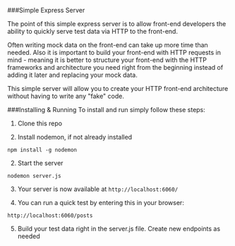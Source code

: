 ###Simple Express Server

The point of this simple express server is to allow front-end developers the ability to quickly serve test data via HTTP to the front-end.

Often writing mock data on the front-end can take up more time than needed. Also it is important to build your front-end with HTTP requests in mind - meaning it is better to structure your front-end with the HTTP frameworks and architecture you need right from the beginning instead of adding it later and replacing your mock data.

This simple server will allow you to create your HTTP front-end architecture without having to write any "fake" code.

###Installing & Running
To install and run simply follow these steps:


1) Clone this repo

2) Install nodemon, if not already installed
```
npm install -g nodemon
```

2) Start the server
```
nodemon server.js
```

3) Your server is now available at `http://localhost:6060/`

4) You can run a quick test by entering this in your browser:
```
http://localhost:6060/posts
```

5) Build your test data right in the server.js file. Create new endpoints as needed

